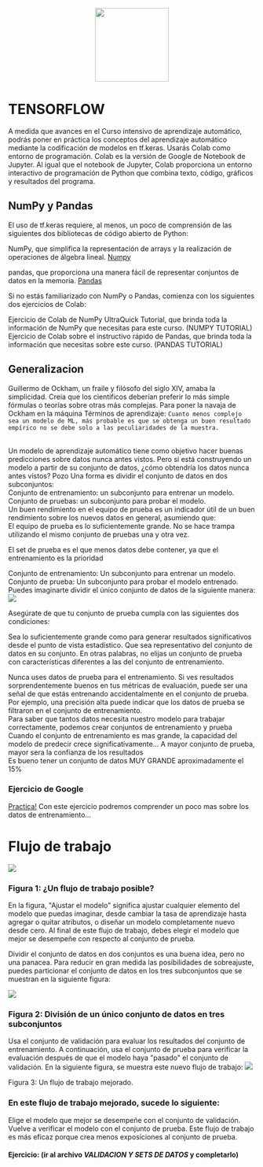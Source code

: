 <p align="center">
  <img width="150px" src="https://i.ibb.co/bXvzjXm/LOGO-h1.png" />
</p>

# TENSORFLOW
A medida que avances en el Curso intensivo de aprendizaje automático, podrás poner en práctica los conceptos del aprendizaje automático mediante la codificación de modelos en tf.keras. Usarás Colab como entorno de programación. Colab es la versión de Google de Notebook de Jupyter. Al igual que el notebook de Jupyter, Colab proporciona un entorno interactivo de programación de Python que combina texto, código, gráficos y resultados del programa.

## NumPy y Pandas
El uso de tf.keras requiere, al menos, un poco de comprensión de las siguientes dos bibliotecas de código abierto de Python:

NumPy, que simplifica la representación de arrays y la realización de operaciones de álgebra lineal. [Numpy](https://numpy.org/)
<br>

pandas, que proporciona una manera fácil de representar conjuntos de datos en la memoria. [Pandas](https://pandas.pydata.org/)

Si no estás familiarizado con NumPy o Pandas, comienza con los siguientes dos ejercicios de Colab:

Ejercicio de Colab de NumPy UltraQuick Tutorial, que brinda toda la información de NumPy que necesitas para este curso. (NUMPY TUTORIAL)
Ejercicio de Colab sobre el instructivo rápido de Pandas, que brinda toda la información que necesitas sobre este curso. (PANDAS TUTORIAL)

## Generalizacion
Guillermo de Ockham, un fraile y filósofo del siglo XIV, amaba la simplicidad. Creía que los científicos deberían preferir lo más simple fórmulas o teorías sobre otras más complejas. Para poner la navaja de Ockham en la máquina Términos de aprendizaje:
`Cuanto menos complejo sea un modelo de ML, más probable es que se obtenga un buen resultado empírico no se debe solo a las peculiaridades de la muestra.`

<br>
Un modelo de aprendizaje automático tiene como objetivo hacer buenas predicciones sobre datos nunca antes vistos. Pero si está construyendo un modelo a partir de su conjunto de datos, ¿cómo obtendría los datos nunca antes vistos? Pozo Una forma es dividir el conjunto de datos en dos subconjuntos:
<br>
Conjunto de entrenamiento: un subconjunto para entrenar un modelo.
Conjunto de pruebas: un subconjunto para probar el modelo.
<br>
Un buen rendimiento en el equipo de prueba es un indicador útil de un buen rendimiento sobre los nuevos datos en general, asumiendo que:
<br>
El equipo de prueba es lo suficientemente grande.
No se hace trampa utilizando el mismo conjunto de pruebas una y otra vez.

El set de prueba es el que menos datos debe contener, ya que el entrenamiento es la prioridad

Conjunto de entrenamiento: Un subconjunto para entrenar un modelo.
Conjunto de prueba: Un subconjunto para probar el modelo entrenado.
Puedes imaginarte dividir el único conjunto de datos de la siguiente manera:
<img src="https://developers.google.com/static/machine-learning/crash-course/images/PartitionTwoSets.svg?hl=es-419">

Asegúrate de que tu conjunto de prueba cumpla con las siguientes dos condiciones:

Sea lo suficientemente grande como para generar resultados significativos desde el punto de vista estadístico.
Que sea representativo del conjunto de datos en su conjunto. En otras palabras, no elijas un conjunto de prueba con características diferentes a las del conjunto de entrenamiento.

Nunca uses datos de prueba para el entrenamiento. Si ves resultados sorprendentemente buenos en tus métricas de evaluación, puede ser una señal de que estás entrenando accidentalmente en el conjunto de prueba. Por ejemplo, una precisión alta puede indicar que los datos de prueba se filtraron en el conjunto de entrenamiento.
<br>
Para saber que tantos datos necesita nuestro modelo  para trabajar correctamente, podemos crear conjuntos de entrenamiento y prueba
<br>
Cuando el conjunto de entrenamiento es mas grande, la capacidad del modelo de predecir crece significativamente...
A mayor conjunto de prueba, mayor sera la confianza de los resultados
<br>
Es bueno tener un conjunto de datos MUY GRANDE
aproximadamente el 15%

### Ejercicio de Google
[Practica!](https://developers.google.com/machine-learning/crash-course/training-and-test-sets/playground-exercise?hl=es-419)
Con este ejercicio podremos comprender un poco mas sobre los datos de entrenamiento...

# Flujo de trabajo
<img src="https://developers.google.com/static/machine-learning/crash-course/images/WorkflowWithTestSet.svg?hl=es-419">

### Figura 1: ¿Un flujo de trabajo posible?

En la figura, "Ajustar el modelo" significa ajustar cualquier elemento del modelo que puedas imaginar, desde cambiar la tasa de aprendizaje hasta agregar o quitar atributos, o diseñar un modelo completamente nuevo desde cero. Al final de este flujo de trabajo, debes elegir el modelo que mejor se desempeñe con respecto al conjunto de prueba.

Dividir el conjunto de datos en dos conjuntos es una buena idea, pero no una panacea. Para reducir en gran medida las posibilidades de sobreajuste, puedes particionar el conjunto de datos en los tres subconjuntos que se muestran en la siguiente figura:

<img src="https://developers.google.com/static/machine-learning/crash-course/images/PartitionThreeSets.svg?hl=es-419">

### Figura 2: División de un único conjunto de datos en tres subconjuntos

Usa el conjunto de validación para evaluar los resultados del conjunto de entrenamiento. A continuación, usa el conjunto de prueba para verificar la evaluación después de que el modelo haya "pasado" el conjunto de validación. En la siguiente figura, se muestra este nuevo flujo de trabajo:
<img src="https://developers.google.com/static/machine-learning/crash-course/images/WorkflowWithValidationSet.svg?hl=es-419">

Figura 3: Un flujo de trabajo mejorado.

### En este flujo de trabajo mejorado, sucede lo siguiente:

Elige el modelo que mejor se desempeñe con el conjunto de validación.
Vuelve a verificar el modelo con el conjunto de prueba.
Este flujo de trabajo es más eficaz porque crea menos exposiciones al conjunto de prueba.

#### Ejercicio: (ir al archivo *VALIDACION Y SETS DE DATOS* y completarlo)